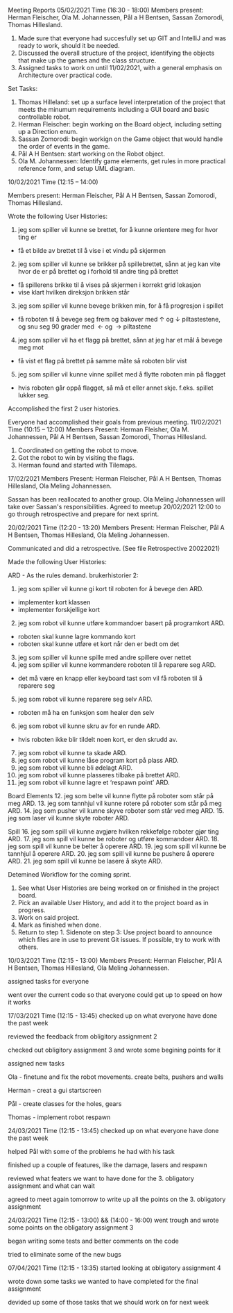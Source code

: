 Meeting Reports
05/02/2021 Time (16:30 - 18:00)
Members present: Herman Fleischer, Ola M. Johannessen, Pål a H Bentsen, Sassan Zomorodi, Thomas Hillesland.
1. Made sure that everyone had succesfully set up GIT and IntelliJ and was ready to work, should it be needed.
2. Discussed the overall structure of the project, identifying the objects that make up the games and the class structure.
3. Assigned tasks to work on until 11/02/2021, with a general emphasis on Architecture over practical code.

Set Tasks:
1. Thomas Hilleland: set up a surface level interpretation of the project that meets the minumum requirements including a GUI board and basic controllable robot.
2.  Herman Fleischer: begin working on the Board object, including setting up a Direction enum.
3. Sassan Zomorodi: begin workign on the Game object that would handle the order of events in the game.
4. Pål A H Bentsen: start working on the Robot object.
5. Ola M. Johannessen: Identify game elements, get rules in more practical reference form, and setup UML diagram.


10/02/2021 Time (12:15 – 14:00)

Members present: Herman Fleischer, Pål A H Bentsen, Sassan Zomorodi, Thomas Hillesland.

Wrote the following User Histories:
1. jeg som spiller vil kunne se brettet, for å kunne orientere meg for hvor ting er
 - få et bilde av brettet til å vise i et vindu på skjermen
2. jeg som spiller vil kunne se brikker på spillebrettet, sånn at jeg kan vite hvor de er på brettet og i forhold til andre ting på brettet
 - få spillerens brikke til å vises på skjermen i korrekt grid lokasjon
 - vise klart hvilken direksjon brikken står
3. jeg som spiller vil kunne bevege brikken min, for å få progresjon i spillet
 - få roboten til å bevege seg frem og bakover med ↑ og ↓ piltastestene, og snu seg 90 grader med  ← og  → piltastene  
4. jeg som spiller vil ha et flagg på brettet, sånn at jeg har et mål å bevege meg mot
 - få vist et flag på brettet på samme måte så roboten blir vist
5. jeg som spiller vil kunne vinne spillet med å flytte roboten min på flagget
 - hvis roboten går oppå flagget, så må et eller annet skje. f.eks. spillet lukker seg.

Accomplished the first 2 user histories.

Everyone had accomplished their goals from previous meeting.
11/02/2021 Time (10:15  – 12:00)
Members Present: Herman Fleisher, Ola M. Johannessen, Pål A H Bentsen, Sassan Zomorodi, Thomas Hillesland.
1. Coordinated on getting the robot to move.
2. Got the robot to win by visiting the flags.
3. Herman found and started with Tilemaps.


17/02/2021
Members Present: Herman Fleischer, Pål A H Bentsen, Thomas Hillesland, Ola Meling Johannessen.

Sassan has been reallocated to another group.
Ola Meling Johannessen will take over Sassan's responsibilities.
Agreed to meetup 20/02/2021 12:00 to go through retrospective and prepare for next sprint.


20/02/2021 Time (12:20 - 13:20)
Members Present: Herman Fleischer, Pål A H Bentsen, Thomas Hillesland, Ola Meling Johannessen.

Communicated and did a retrospective. (See file Retrospective 20022021)

Made the following User Histories:

ARD - As the rules demand.
brukerhistorier 2:
1. jeg som spiller vil kunne gi kort til roboten for å bevege den ARD.
- implementer kort klassen
- implementer forskjellige kort
2. jeg som robot vil kunne utføre kommandoer basert på programkort ARD.
- roboten skal kunne lagre kommando kort
- roboten skal kunne utføre et kort når den er bedt om det
3. jeg som spiller vil kunne spille med andre spillere over nettet
4. jeg som spiller vil kunne kommandere roboten til å reparere seg ARD.
- det må være en knapp eller keyboard tast som vil få roboten til å reparere seg
5. jeg som robot vil kunne reparere seg selv ARD.
- roboten må ha en funksjon som healer den selv
6. jeg som robot vil kunne skru av for en runde ARD.
- hvis roboten ikke blir tildelt noen kort, er den skrudd av.
7. jeg som robot vil kunne ta skade ARD.
8. jeg som robot vil kunne låse program kort på plass ARD.
9. jeg som robot vil kunne bli ødelagt ARD.
10. jeg som robot vil kunne plasseres tilbake på brettet ARD.
11. jeg som robot vil kunne lagre et ‘respawn point’ ARD.

Board Elements
12. jeg som belte vil kunne flytte på roboter som står på meg ARD.
13. jeg som tannhjul vil kunne rotere på roboter som står på meg ARD.
14. jeg som pusher vil kunne skyve roboter som står ved meg ARD.
15. jeg som laser vil kunne skyte roboter ARD.

Spill
16. jeg som spill vil kunne avgjøre hvilken rekkefølge roboter gjør ting ARD.
17. jeg som spill vil kunne be roboter og utføre kommandoer ARD.
18. jeg som spill vil kunne be belter å operere ARD.
19. jeg som spill vil kunne be tannhjul å operere ARD.
20. jeg som spill vil kunne be pushere å operere ARD.
21. jeg som spill vil kunne be lasere å skyte ARD.

Detemined Workflow for the coming sprint.
1. See what User Histories are being worked on or finished in the project board.
2. Pick an available User History, and add it to the project board as in progress.
3. Work on said project.
4. Mark as finished when done.
5. Return to step 1.
Sidenote on step 3: Use project board to announce which files are in use to prevent Git issues.
If possible, try to work with others.


10/03/2021 Time (12:15 - 13:00)
Members Present: Herman Fleischer, Pål A H Bentsen, Thomas Hillesland, Ola Meling Johannessen.

assigned tasks for everyone

went over the current code so that everyone could get up to speed on how it works

17/03/2021 Time (12:15 - 13:45)
checked up on what everyone have done the past week

reviewed the feedback from obligitory assignment 2

checked out obligitory assignment 3 and wrote some begining points for it

assigned new tasks

Ola - finetune and fix the robot movements. create belts, pushers and walls

Herman - creat a gui startscreen

Pål - create classes for the holes, gears

Thomas - implement robot respawn



24/03/2021 Time (12:15 - 13:45)
checked up on what everyone have done the past week

helped Pål with some of the problems he had with his task

finished up a couple of features, like the damage, lasers and respawn

reviewed what featers we want to have done for the 3. obligatory assignment and what can wait

agreed to meet again tomorrow to write up all the points on the 3. obligatory assignment


24/03/2021 Time (12:15 - 13:00) && (14:00 - 16:00)
went trough and wrote some points on the obligatory assignment 3

began writing some tests and better comments on the code

tried to eliminate some of the new bugs


07/04/2021 Time (12:15 - 13:35)
started looking at obligatory assignment 4

wrote down some tasks we wanted to have completed for the final assignment

devided up some of those tasks that we should work on for next week



